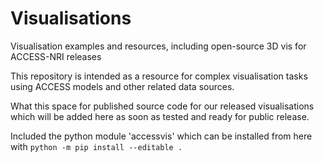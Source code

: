 # Visualisations
Visualisation examples and resources, including open-source 3D vis for ACCESS-NRI releases

This repository is intended as a resource for complex visualisation tasks using ACCESS models and other related data sources.

What this space for published source code for our released visualisations which will be added here as soon as tested and ready for public release.

Included the python module 'accessvis' which can be installed from here with `python -m pip install --editable .`
